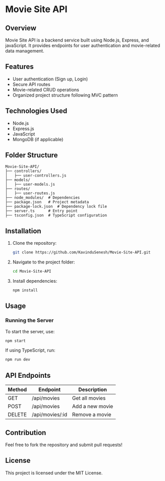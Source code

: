 # Movie Site API

## Overview
Movie Site API is a backend service built using Node.js, Express, and javaScript. It provides endpoints for user authentication and movie-related data management.

## Features
- User authentication (Sign up, Login)
- Secure API routes
- Movie-related CRUD operations
- Organized project structure following MVC pattern

## Technologies Used
- Node.js
- Express.js
- JavaScript
- MongoDB (if applicable)

## Folder Structure
```
Movie-Site-API/
├── controllers/
│   ├── user-controllers.js
├── models/
│   ├── user-models.js
├── routes/
│   ├── user-routes.js
├── node_modules/  # Dependencies
├── package.json   # Project metadata
├── package-lock.json  # Dependency lock file
├── server.ts      # Entry point
├── tsconfig.json  # TypeScript configuration
```

## Installation
1. Clone the repository:
   ```sh
   git clone https://github.com/KavinduSenesh/Movie-Site-API.git
   ```
2. Navigate to the project folder:
   ```sh
   cd Movie-Site-API
   ```
3. Install dependencies:
   ```sh
   npm install
   ```

## Usage
### Running the Server
To start the server, use:
```sh
npm start
```

If using TypeScript, run:
```sh
npm run dev
```

## API Endpoints
| Method | Endpoint        | Description             |
|--------|----------------|-------------------------|
| GET    | /api/movies       | Get all movies        |
| POST   | /api/movies       | Add a new movie       |
| DELETE | /api/movies/:id   | Remove a movie        |

## Contribution
Feel free to fork the repository and submit pull requests!

## License
This project is licensed under the MIT License.

